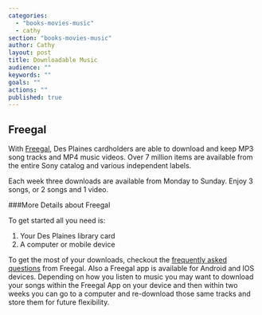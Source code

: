 ```yaml
---
categories: 
  - "books-movies-music"
  - cathy
section: "books-movies-music"
author: Cathy
layout: post
title: Downloadable Music
audience: ""
keywords: ""
goals: ""
actions: ""
published: true
---
```


## Freegal
With [Freegal](http://dppl.freegalmusic.com/homes/index), Des Plaines cardholders are able to download and keep MP3 song tracks and MP4 music videos. Over 7 million items are available from the entire Sony catalog and various independent labels.

Each week three downloads are available from Monday to Sunday. Enjoy 3 songs, or 2 songs and 1 video. 

###More Details about Freegal

To get started all you need is:
1. Your Des Plaines library card 
2. A computer or mobile device

To get the most of your downloads, checkout the [frequently asked questions](http://dppl.freegalmusic.com/questions) from Freegal.  Also a Freegal app is available for Android and IOS devices. Depending on how you listen to music you may want to download your songs within the Freegal App on your device and then within two weeks you can go to a computer and re-download those same tracks and store them for future flexibility.